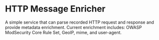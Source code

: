 # HTTP Message Enricher

A simple service that can parse recorded HTTP request and response and provide metadata enrichment. Current enrichment includes: OWASP ModSecurity Core Rule Set, GeoIP, mime, and user-agent.
